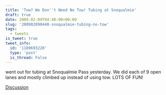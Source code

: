 ```yaml
---
title: 'Tow? We Don''t Need No Tow! Tubing at Snoqualmie'
draft: true
date: 2009-02-09T04:40:00+00:00
slug: '200902090440-snoqualmie-tubing-no-tow'
tags:
  - tweets
is_tweet: true
tweet_info:
  id: '1189693220'
  type: 'post'
  is_thread: False
---
```




went out for tubing at Snoqualmie Pass yesterday. We did each of 9 open lanes and mostly climbed up instead of using tow. LOTS OF FUN!

[Discussion](https://x.com/sytelus/status/1189693220)
